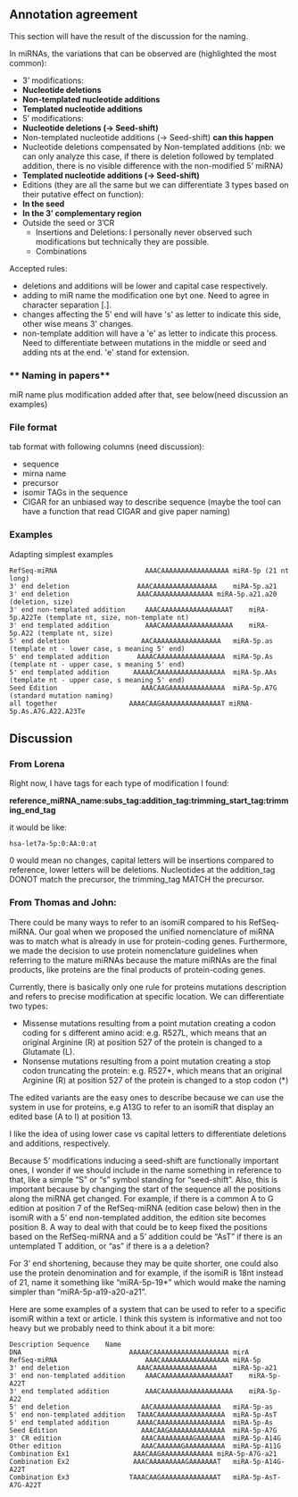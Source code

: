 ## Annotation agreement

This section will have the result of the discussion for the naming.

In miRNAs, the variations that can be observed are (highlighted the most common): 

-	3’ modifications:
  -	**Nucleotide deletions**
  - **Non-templated nucleotide additions**
  - **Templated nucleotide additions**
-	5’ modifications:
  - **Nucleotide deletions (-> Seed-shift)**
  - Non-templated nucleotide additions (-> Seed-shift) **can this happen**
  - Nucleotide deletions compensated by Non-templated additions (nb: we can only analyze this case, if there is deletion followed by templated addition, there is no visible difference with the non-modified 5’ miRNA)
  - **Templated nucleotide additions (-> Seed-shift)**
-	Editions (they are all the same but we can differentiate 3 types based on their putative effect on function):
  - **In the seed**
  - **In the 3’ complementary region**
- Outside the seed or 3’CR
  -	Insertions and Deletions: I personally never observed such modifications but technically they are possible.
  -	Combinations

Accepted rules:
- deletions and additions will be lower and capital case respectively.
- adding to miR name the modification one byt one. Need to agree in character separation [.].
- changes affecting the 5' end will have 's' as letter to indicate this side, other wise means 3' changes.
- non-template addition will have a 'e' as letter to indicate this process. Need to differentiate between mutations in the middle or seed and adding nts at the end. 'e' stand for extension.

### ** Naming in papers**

miR name plus modification added after that, see below(need discussion an examples)

### **File format**

tab format with following columns (need discussion):

- sequence
- mirna name
- precursor
- isomir TAGs in the sequence
- CIGAR for an unbiased way to describe sequence (maybe the tool can have a function that read CIGAR and give paper naming)

### **Examples**

Adapting simplest examples

```
RefSeq-miRNA	                  AAACAAAAAAAAAAAAAAAAA	miRA-5p (21 nt long)
3' end deletion	                AAACAAAAAAAAAAAAAAAA	miRA-5p.a21
3' end deletion	                AAACAAAAAAAAAAAAAAA	miRA-5p.a21.a20 (deletion, size)
3' end non-templated addition	  AAACAAAAAAAAAAAAAAAAAT	miRA-5p.A22Te (template nt, size, non-template nt)
3' end templated addition	      AAACAAAAAAAAAAAAAAAAAA	miRA-5p.A22 (template nt, size)
5' end deletion	                 AACAAAAAAAAAAAAAAAAA	miRA-5p.as (template nt - lower case, s meaning 5' end)
5' end templated addition	    AAAACAAAAAAAAAAAAAAAAA	miRA-5p.As (template nt - upper case, s meaning 5' end)
5' end templated addition	   AAAAACAAAAAAAAAAAAAAAAA	miRA-5p.AAs (template nt - upper case, s meaning 5' end)
Seed Edition	                 AAACAAGAAAAAAAAAAAAAA	miRA-5p.A7G (standard mutation naming)
all together                  AAAACAAGAAAAAAAAAAAAAAAT miRNA-5p.As.A7G.A22.A23Te
```


## Discussion

### From Lorena

Right now, I have tags for each type of modification I found:

**reference_miRNA_name:subs_tag:addition_tag:trimming_start_tag:trimming_end_tag**

it would be like:

`hsa-let7a-5p:0:AA:0:at`

0 would mean no changes, capital letters will be insertions compared to reference, lower letters will be deletions. 
Nucleotides at the addition_tag DONOT match the precursor, the trimming_tag MATCH the precursor.


### From Thomas and John:

There could be many ways to refer to an isomiR compared to his RefSeq-miRNA.
Our goal when we proposed the unified nomenclature of miRNA was to match what is already in use for protein-coding genes. 
Furthermore, we made the decision to use protein nomenclature guidelines when referring to the mature miRNAs because 
the mature miRNAs are the final products, like proteins are the final products of protein-coding genes. 

Currently, there is basically only one rule for proteins mutations description and refers to precise modification at specific location. 
We can differentiate two types:
-	Missense mutations resulting from a point mutation creating a codon coding for s different amino acid: e.g. R527L, 
which means that an original Arginine (R) at position 527 of the protein is changed to a Glutamate (L).
-	Nonsense mutations resulting from a point mutation creating a stop codon truncating the protein: e.g. R527*,
which means that an original Arginine (R) at position 527 of the protein is changed to a stop codon (*)


The edited variants are the easy ones to describe because we can use the system in use for proteins, 
e.g A13G to refer to an isomiR that display an edited base (A to I) at position 13.

I like the idea of using lower case vs capital letters to differentiate deletions and additions, respectively.

Because 5’ modifications inducing a seed-shift are functionally important ones,
I wonder if we should include in the name something in reference to that, like a simple “S” or “s” symbol standing for “seed-shift”.
Also, this is important because by changing the start of the sequence all the positions along the miRNA get changed.
For example, if there is a common A to G edition at position 7 of the RefSeq-miRNA (edition case below) then in the isomiR
with a 5’ end non-templated addition, the edition site becomes position 8. 
A way to deal with that could be to keep fixed the positions based on the RefSeq-miRNA and a 5’ addition could be “AsT”
if there is an untemplated T addition, or “as” if there is a a deletion?

For 3’ end shortening, because they may be quite shorter, one could also use the protein denomination and for example,
if the isomiR is 18nt instead of 21, name it something like “miRA-5p-19*” which would make the naming simpler than “miRA-5p-a19-a20-a21”.

Here are some examples of a system that can be used to refer to a specific isomiR within a text or article.
I think this system is informative and not too heavy but we probably need to think about it a bit more: 

```
Description	Sequence	Name
DNA	                          AAAAACAAAAAAAAAAAAAAAAAAA	mirA
RefSeq-miRNA	                  AAACAAAAAAAAAAAAAAAAA	miRA-5p
3' end deletion	                AAACAAAAAAAAAAAAAAAA	miRA-5p-a21
3' end non-templated addition	  AAACAAAAAAAAAAAAAAAAAT	miRA-5p-A22T
3' end templated addition	      AAACAAAAAAAAAAAAAAAAAA	miRA-5p-A22
5' end deletion	                 AACAAAAAAAAAAAAAAAAA	miRA-5p-as
5' end non-templated addition	TAAACAAAAAAAAAAAAAAAAA	miRA-5p-AsT
5' end templated addition	    AAAACAAAAAAAAAAAAAAAAA	miRA-5p-As
Seed Edition	                 AAACAAGAAAAAAAAAAAAAA	miRA-5p-A7G
3' CR edition	                 AAACAAAAAAAAAGAAAAAAA	miRA-5p-A14G
Other edition	                 AAACAAAAAAGAAAAAAAAAA	miRA-5p-A11G
Combination Ex1	               AAACAAGAAAAAAAAAAAAA	miRA-5p-A7G-a21
Combination Ex2	               AAACAAAAAAAAAGAAAAAAAT	miRA-5p-A14G-A22T
Combination Ex3	              TAAACAAGAAAAAAAAAAAAAAT	miRA-5p-AsT-A7G-A22T
```
